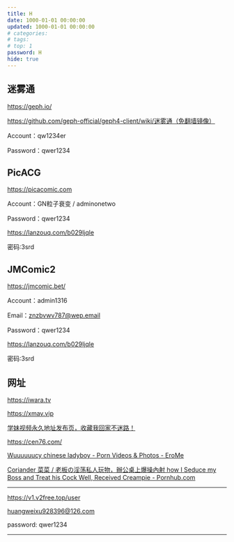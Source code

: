 ```yaml
---
title: H
date: 1000-01-01 00:00:00
updated: 1000-01-01 00:00:00
# categories: 
# tags: 
# top: 1
password: H
hide: true
---
```


## 迷雾通

https://geph.io/

<https://github.com/geph-official/geph4-client/wiki/迷雾通（免翻墙镜像）>

Account：qw1234er

Password：qwer1234

## PicACG

https://picacomic.com

Account：GN粒子衰变 / adminonetwo

Password：qwer1234

https://lanzouq.com/b029ljqle

密码:3srd

## JMComic2

https://jmcomic.bet/

Account：admin1316

Email：znzbvwv787@wep.email

Password：qwer1234

https://lanzouq.com/b029ljqle

密码:3srd

## 网址

https://iwara.tv

https://xmav.vip

[学妹视频永久地址发布页，收藏我回家不迷路！](http://mydz.xmav11.info:50111/)

https://cen76.com/

[Wuuuuuucy chinese ladyboy - Porn Videos & Photos - EroMe](https://www.erome.com/a/xTcLa27r/)

[Coriander 菜菜 / 老板の淫荡私人玩物，辦公桌上爆操內射 how I Seduce my Boss and Treat his Cock Well, Received Creampie - Pornhub.com](https://cn.pornhub.com/view_video.php?viewkey=6471c5fb6c457/)

---

https://v1.v2free.top/user

huangweixu928396@126.com

password: qwer1234

---